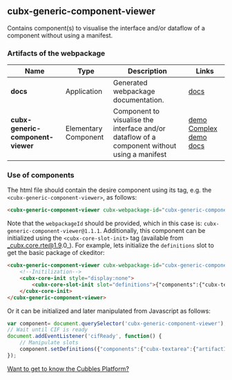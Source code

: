 ## cubx-generic-component-viewer
Contains component(s) to visualise the interface and/or dataflow of a component without using a manifest.
### Artifacts of the webpackage
| Name | Type | Description | Links |
|---|---|---|---|
| **docs** | Application | Generated webpackage documentation. | [docs](https://cubbles.world/sandbox/cubx-generic-component-viewer@1.1.1/docs/index.html)  |
| **cubx-generic-component-viewer** | Elementary Component | Component to visualise the interface and/or dataflow of a component without using a manifest | [demo](https://cubbles.world/sandbox/cubx-generic-component-viewer@1.1.1/cubx-generic-component-viewer/demo/index.html) [Complex demo](https://cubbles.world/sandbox/cubx-generic-component-viewer@1.1.1/cubx-generic-component-viewer/demo/complexDemo.html) [docs](https://cubbles.world/sandbox/cubx-generic-component-viewer@1.1.1/cubx-generic-component-viewer/docs/index.html)  |
### Use of components
The html file should contain the desire component using its tag, e.g. the `<cubx-generic-component-viewer>`, as follows:
```html
<cubx-generic-component-viewer cubx-webpackage-id="cubx-generic-component-viewer@1.1.1"></cubx-generic-component-viewer>
```
Note that the `webpackageId` should be provided, which in this case is: `cubx-generic-component-viewer@1.1.1`.
Additionally, this component can be initialized using the `<cubx-core-slot-init>` tag (available from _cubx.core.rte@1.9.0_).
For example, lets initialize the `definitions` slot to get the basic package of ckeditor:
```html
<cubx-generic-component-viewer cubx-webpackage-id="cubx-generic-component-viewer@1.1.1"></cubx-generic-component-viewer>
	<!--Initilization-->
	<cubx-core-init style="display:none">
		<cubx-core-slot-init slot="definitions">{"components":{"cubx-textarea":{"artifactId":"cubx-textarea","slots":[{"slotId":"value","direction":["output","input"]}],"webpackageId":"com.incowia.basic-html-components@1.4-SNAPSHOT"}},"members":[{"memberId":"textarea1","artifactId":"cubx-textarea"},{"memberId":"textarea2","artifactId":"cubx-textarea"}],"connections":[{"connectionId":"valueCon","copyValue":true,"destination":{"memberIdRef":"textarea2","slot":"value"},"source":{"memberIdRef":"textarea1","slot":"value"},"hookFunction":null,"repeatedValues":false}]}</cubx-core-slot-init>
	</cubx-core-init>
</cubx-generic-component-viewer>
```
Or it can be initialized and later manipulated from Javascript as follows:
```javascript
var component= document.querySelector('cubx-generic-component-viewer');
// Wait until CIF is ready
document.addEventListener('cifReady', function() {
	// Manipulate slots
	component.setDefinitions({"components":{"cubx-textarea":{"artifactId":"cubx-textarea","slots":[{"slotId":"value","direction":["output","input"]}],"webpackageId":"com.incowia.basic-html-components@1.4-SNAPSHOT"}},"members":[{"memberId":"textarea1","artifactId":"cubx-textarea"},{"memberId":"textarea2","artifactId":"cubx-textarea"}],"connections":[{"connectionId":"valueCon","copyValue":true,"destination":{"memberIdRef":"textarea2","slot":"value"},"source":{"memberIdRef":"textarea1","slot":"value"},"hookFunction":null,"repeatedValues":false}]});
});
```
[Want to get to know the Cubbles Platform?](https://cubbles.github.io)
